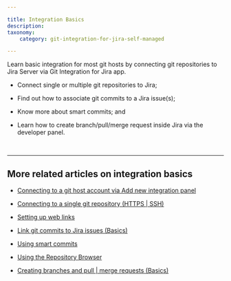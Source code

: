 ```yaml
---

title: Integration Basics
description:
taxonomy:
    category: git-integration-for-jira-self-managed

---
```


Learn basic integration for most git hosts by connecting git repositories to Jira Server via Git Integration for Jira app.

*   Connect single or multiple git repositories to Jira;

*   Find out how to associate git commits to a Jira issue(s);

*   Know more about smart commits; and

*   Learn how to create branch/pull/merge request inside Jira via the developer panel.

<br>

* * *

## More related articles on integration basics

*    [Connecting to a git host account via Add new integration panel](/git-integration-for-jira-data-center/using-the-add-new-integration-wizard/)

*    [Connecting to a single git repository (HTTPS | SSH)](/git-integration-for-jira-data-center/connecting-to-a-single-git-repository-http-https-gij-sm/)

*    [Setting up web links](/git-integration-for-jira-data-center/setting-up-web-links)

*    [Link git commits to Jira issues (Basics)](/git-integration-for-jira-data-center/setting-up-web-linking/)

*    [Using smart commits](/git-integration-for-jira-data-center/using-smart-commits/)

*    [Using the Repository Browser](/git-integration-for-jira-data-center/using-smart-commits/)

*    [Creating branches and pull | merge requests (Basics)](/git-integration-for-jira-data-center/creating-branches-and-pull-merge-requests-basics/)

